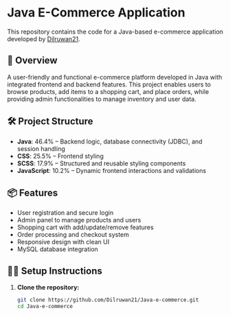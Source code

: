 
# Java E-Commerce Application

This repository contains the code for a Java-based e-commerce application developed by [Dilruwan21](https://github.com/Dilruwan21).

## 🚀 Overview

A user-friendly and functional e-commerce platform developed in Java with integrated frontend and backend features. This project enables users to browse products, add items to a shopping cart, and place orders, while providing admin functionalities to manage inventory and user data.

## 🛠️ Project Structure

- **Java**: 46.4% – Backend logic, database connectivity (JDBC), and session handling  
- **CSS**: 25.5% – Frontend styling  
- **SCSS**: 17.9% – Structured and reusable styling components  
- **JavaScript**: 10.2% – Dynamic frontend interactions and validations  

## 📦 Features

- User registration and secure login  
- Admin panel to manage products and users  
- Shopping cart with add/update/remove features  
- Order processing and checkout system  
- Responsive design with clean UI  
- MySQL database integration  

## 🧑‍💻 Setup Instructions

1. **Clone the repository:**
   ```bash
   git clone https://github.com/Dilruwan21/Java-e-commerce.git
   cd Java-e-commerce

